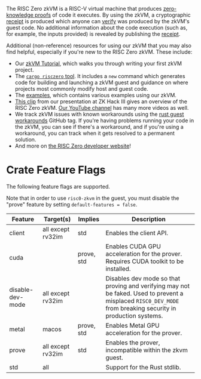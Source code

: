 <!-- cargo-rdme start -->

The RISC Zero zkVM is a RISC-V virtual machine that produces [zero-knowledge
proofs] of code it executes. By using the zkVM, a cryptographic [receipt] is
produced which anyone can [verify][receipt-verify] was produced by the
zkVM's guest code. No additional information about the code execution (such
as, for example, the inputs provided) is revealed by publishing the
[receipt].

Additional (non-reference) resources for using our zkVM that you may also
find helpful, especially if you're new to the RISC Zero zkVM. These include:

* Our [zkVM Tutorial], which walks you through writing your first zkVM
  project.
* The [`cargo risczero` tool]. It includes a `new` command which generates
  code for building and launching a zkVM guest and guidance on where
  projects most commonly modify host and guest code.
* The [examples], which contains various examples using our zkVM.
* [This clip][zkHack] from our presentation at ZK Hack III gives an overview
  of the RISC Zero zkVM. [Our YouTube channel][YouTube] has many more videos
  as well.
* We track zkVM issues with known workarounds using the [rust guest
  workarounds] GitHub tag. If you're having problems running your code in
  the zkVM, you can see if there's a workaround, and if you're using a
  workaround, you can track when it gets resolved to a permanent solution.
* And more on [the RISC Zero developer website][dev-docs]!

# Crate Feature Flags

The following feature flags are supported.

Note that in order to use `risc0-zkvm` in the guest, you must disable the
"prove" feature by setting `default-features = false`.

| Feature          | Target(s)         | Implies    | Description                                                                                                                                                  |
| ---------------- | ----------------- | ---------- | ------------------------------------------------------------------------------------------------------------------------------------------------------------ |
| client           | all except rv32im | std        | Enables the client API.                                                                                                                                      |
| cuda             |                   | prove, std | Enables CUDA GPU acceleration for the prover. Requires CUDA toolkit to be installed.                                                                         |
| disable-dev-mode | all except rv32im |            | Disables dev mode so that proving and verifying may not be faked. Used to prevent a misplaced `RISC0_DEV_MODE` from breaking security in production systems. |
| metal            | macos             | prove, std | Enables Metal GPU acceleration for the prover.                                                                                                               |
| prove            | all except rv32im | std        | Enables the prover, incompatible within the zkvm guest.                                                                                                      |
| std              | all               |            | Support for the Rust stdlib.                                                                                                                                 |

[`cargo risczero` tool]: https://crates.io/crates/cargo-risczero
[dev-docs]: https://dev.risczero.com
[examples]: https://dev.risczero.com/api/zkvm/examples
[receipt]: https://docs.rs/risc0-zkvm/latest/risc0_zkvm/host/receipt/struct.Receipt.html
[receipt-verify]: https://docs.rs/risc0-zkvm/latest/risc0_zkvm/host/receipt/struct.Receipt.html#method.verify
[rust guest workarounds]: https://github.com/risc0/risc0/issues?q=is%3Aissue+is%3Aopen+label%3A%22rust+guest+workarounds%22
[YouTube]: https://www.youtube.com/@risczero
[zero-knowledge proofs]: https://en.wikipedia.org/wiki/Zero-knowledge_proof
[zkHack]: https://youtu.be/cLqFvhmXiD0
[zkVM Tutorial]: https://dev.risczero.com/api/zkvm/tutorials/hello-world

<!-- cargo-rdme end -->
